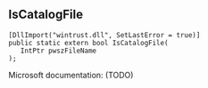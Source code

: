 ## IsCatalogFile

```
[DllImport("wintrust.dll", SetLastError = true)]
public static extern bool IsCatalogFile(
   IntPtr pwszFileName
);
```

Microsoft documentation: (TODO)
